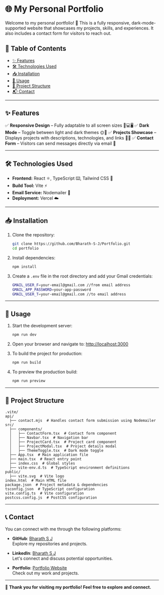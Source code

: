 # 🌐 My Personal Portfolio

Welcome to my personal portfolio! 🚀 This is a fully responsive, dark-mode-supported website that showcases my projects, skills, and experiences. It also includes a contact form for visitors to reach out.

## 📑 Table of Contents
- [✨ Features](#-features)
- [🛠 Technologies Used](#-technologies-used)
- [📥 Installation](#-installation)
- [🚀 Usage](#-usage)
- [📂 Project Structure](#-project-structure)
- [📬 Contact](#-contact)

---

## ✨ Features
✅ **Responsive Design** – Fully adaptable to all screen sizes 📱💻🖥️
✅ **Dark Mode** – Toggle between light and dark themes 🌞🌙
✅ **Projects Showcase** – Displays projects with descriptions, technologies, and links 🔗💡
✅ **Contact Form** – Visitors can send messages directly via email 📧

---

## 🛠 Technologies Used
- **Frontend:** React ⚛️, TypeScript ⌨️, Tailwind CSS 🎨
- **Build Tool:** Vite ⚡
- **Email Service:** Nodemailer 📩
- **Deployment:** Vercel ☁️

---

## 📥 Installation
1. Clone the repository:
   ```sh
   git clone https://github.com/Bharath-S-J/Portfolio.git
   cd portfolio
   ```
2. Install dependencies:
   ```sh
   npm install
   ```
3. Create a `.env` file in the root directory and add your Gmail credentials:
   ```sh
   GMAIL_USER_F=your-email@gmail.com //from email address
   GMAIL_APP_PASSWORD=your-app-password
   GMAIL_USER_T=your-email@gmail.com //to email address
   ```

---

## 🚀 Usage
1. Start the development server:
   ```sh
   npm run dev
   ```
2. Open your browser and navigate to: [http://localhost:3000](http://localhost:3000)

3. To build the project for production:
   ```sh
   npm run build
   ```
4. To preview the production build:
   ```sh
   npm run preview
   ```

---

## 📂 Project Structure
```
.vite/
api/
  ├── contact.mjs  # Handles contact form submission using Nodemailer
src/
  ├── components/
  │   ├── ContactForm.tsx  # Contact form component
  │   ├── Navbar.tsx  # Navigation bar
  │   ├── ProjectCard.tsx  # Project card component
  │   ├── ProjectModal.tsx  # Project details modal
  │   ├── ThemeToggle.tsx  # Dark mode toggle
  ├── App.tsx  # Main application file
  ├── main.tsx  # React entry point
  ├── index.css  # Global styles
  ├── vite-env.d.ts  # TypeScript environment definitions
public/
  ├── vite.svg  # Vite logo
index.html  # Main HTML file
package.json  # Project metadata & dependencies
tsconfig.json  # TypeScript configuration
vite.config.ts  # Vite configuration
postcss.config.js  # PostCSS configuration
```

---

## 📞 Contact

You can connect with me through the following platforms:

- **GitHub**: [Bharath S J](https://github.com/Bharath-S-J)  
  Explore my repositories and projects.

- **LinkedIn**: [Bharath S J](https://www.linkedin.com/in/bharath-s-j-56a734206)  
  Let's connect and discuss potential opportunities.

- **Portfolio**: [Portfolio Website](https://portfolio-bharathsj.vercel.app)  
  Check out my work and projects.


---

🚀 **Thank you for visiting my portfolio! Feel free to explore and connect.**
